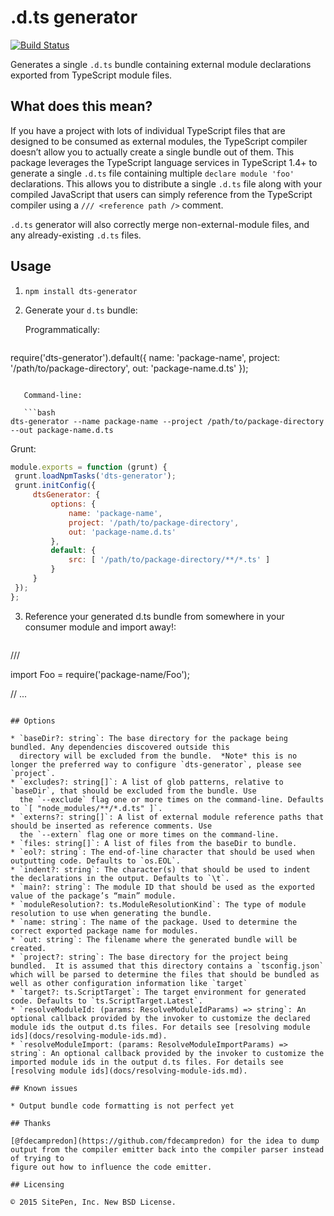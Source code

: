.d.ts generator
===============

[![Build Status](https://travis-ci.org/SitePen/dts-generator.svg?branch=master)](https://travis-ci.org/SitePen/dts-generator)

Generates a single `.d.ts` bundle containing external module declarations exported from TypeScript module files.

## What does this mean?

If you have a project with lots of individual TypeScript files that are designed to be consumed as external modules,
the TypeScript compiler doesn’t allow you to actually create a single bundle out of them. This package leverages the
TypeScript language services in TypeScript 1.4+ to generate a single `.d.ts` file containing multiple
`declare module 'foo'` declarations. This allows you to distribute a single `.d.ts` file along with your compiled
JavaScript that users can simply reference from the TypeScript compiler using a `/// <reference path />` comment.

`.d.ts` generator will also correctly merge non-external-module files, and any already-existing `.d.ts` files.

## Usage

1. `npm install dts-generator`

2. Generate your `d.ts` bundle:

   Programmatically:

   ```js
require('dts-generator').default({
		name: 'package-name',
		project: '/path/to/package-directory',
		out: 'package-name.d.ts'
});
```

   Command-line:

   ```bash
dts-generator --name package-name --project /path/to/package-directory --out package-name.d.ts
```

   Grunt:

   ```js
module.exports = function (grunt) {
	grunt.loadNpmTasks('dts-generator');
	grunt.initConfig({
		dtsGenerator: {
			options: {
				name: 'package-name',
				project: '/path/to/package-directory',
				out: 'package-name.d.ts'
			},
			default: {
				src: [ '/path/to/package-directory/**/*.ts' ]
			}
		}
	});
};
```

3. Reference your generated d.ts bundle from somewhere in your consumer module and import away!:

   ```ts
/// <reference path="typings/package-name.d.ts" />

import Foo = require('package-name/Foo');

// ...
```

## Options

* `baseDir?: string`: The base directory for the package being bundled. Any dependencies discovered outside this
  directory will be excluded from the bundle.  *Note* this is no longer the preferred way to configure `dts-generator`, please see `project`.
* `excludes?: string[]`: A list of glob patterns, relative to `baseDir`, that should be excluded from the bundle. Use
  the `--exclude` flag one or more times on the command-line. Defaults to `[ "node_modules/**/*.d.ts" ]`.
* `externs?: string[]`: A list of external module reference paths that should be inserted as reference comments. Use
  the `--extern` flag one or more times on the command-line.
* `files: string[]`: A list of files from the baseDir to bundle.
* `eol?: string`: The end-of-line character that should be used when outputting code. Defaults to `os.EOL`.
* `indent?: string`: The character(s) that should be used to indent the declarations in the output. Defaults to `\t`.
* `main?: string`: The module ID that should be used as the exported value of the package’s “main” module.
* `moduleResolution?: ts.ModuleResolutionKind`: The type of module resolution to use when generating the bundle.
* `name: string`: The name of the package. Used to determine the correct exported package name for modules.
* `out: string`: The filename where the generated bundle will be created.
* `project?: string`: The base directory for the project being bundled.  It is assumed that this directory contains a `tsconfig.json` which will be parsed to determine the files that should be bundled as well as other configuration information like `target`
* `target?: ts.ScriptTarget`: The target environment for generated code. Defaults to `ts.ScriptTarget.Latest`.
* `resolveModuleId: (params: ResolveModuleIdParams) => string`: An optional callback provided by the invoker to customize the declared module ids the output d.ts files. For details see [resolving module ids](docs/resolving-module-ids.md).
* `resolveModuleImport: (params: ResolveModuleImportParams) => string`: An optional callback provided by the invoker to customize the imported module ids in the output d.ts files. For details see [resolving module ids](docs/resolving-module-ids.md).

## Known issues

* Output bundle code formatting is not perfect yet

## Thanks

[@fdecampredon](https://github.com/fdecampredon) for the idea to dump output from the compiler emitter back into the compiler parser instead of trying to
figure out how to influence the code emitter.

## Licensing

© 2015 SitePen, Inc. New BSD License.

